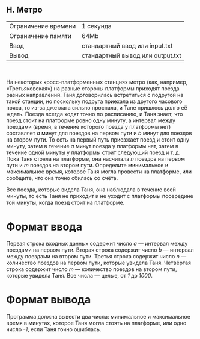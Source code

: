 ## H. Метро

|                     |           |
|---------------------|-----------|
| Ограничение времени | 1 секунда |
| Ограничение памяти  | 64Mb      |
| Ввод                | стандартный ввод или input.txt  |
| Вывод               | стандартный вывод или output.txt |

<br>

На некоторых кросс-платформенных станциях метро (как, например, «Третьяковская») на разные стороны платформы приходят поезда разных направлений. Таня договорилась встретиться с подругой на такой станции, но поскольку подруга приехала из другого часового пояса, то из-за джетлага сильно проспала, и Тане пришлось долго её ждать. Поезда всегда ходят точно по расписанию, и Таня знает, что поезд стоит на платформе ровно одну минуту, а интервал между поездами (время, в течение которого поезда у платформы нет) составляет *a* минут для поездов на первом пути и *b* минут для поездов на втором пути. То есть на первый путь приезжает поезд и стоит одну минуту, затем в течение *a* минут поезда у платформы нет, затем в течение одной минуты у платформы стоит следующий поезд и т. д.  
Пока Таня стояла на платформе, она насчитала *n* поездов на первом пути и *m* поездов на втором пути. Определите минимальное и максимальное время, которое Таня могла провести на платформе, или сообщите, что она точно сбилась со счёта.

Все поезда, которые видела Таня, она наблюдала в течение всей минуты, то есть Таня не приходит и не уходит с платформы посередине той минуты, когда поезд стоит на платформе.

# Формат ввода

Первая строка входных данных содержит число *a* — интервал между поездами на первом пути. Вторая строка содержит число *b* — интервал между поездами на втором пути. Третья строка содержит число *n* — количество поездов на первом пути, которые увидела Таня. Четвёртая строка содержит число *m* — количество поездов на втором пути, которые увидела Таня. Все числа — целые, от *1* до *1000*.

# Формат вывода

Программа должна вывести два числа: минимальное и максимальное время в минутах, которое Таня могла стоять на платформе, или одно число *-1*, если Таня точно ошиблась.
